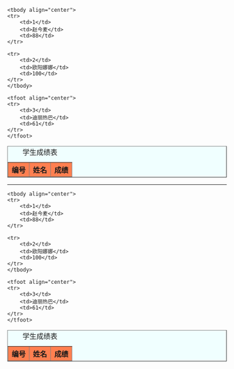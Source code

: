 <!DOCTYPE html>
<html lang="en">
<head>
    <meta charset="UTF-8">
    <title>表格标签</title>
</head>
<body>
 
<table border="1" width="30%" cellpadding="0" cellspacing="0" bgcolor="#f0ffff" align="center">
    <caption>
        学生成绩表
    </caption>
    <thead>
    <tr bgcolor="#ff7f50">
        <th>编号</th>
        <th>姓名</th>
        <th>成绩</th>
    </tr>
    </thead>
 
    <tbody align="center">
    <tr>
        <td>1</td>
        <td>赵今麦</td>
        <td>88</td>
    </tr>
 
    <tr>
        <td>2</td>
        <td>欧阳娜娜</td>
        <td>100</td>
    </tr>
    </tbody>
 
    <tfoot align="center">
    <tr>
        <td>3</td>
        <td>迪丽热巴</td>
        <td>61</td>
    </tr>
    </tfoot>
</table>
 
<hr>
<table border="1" width="30%" cellpadding="0" cellspacing="0" bgcolor="#f0ffff" align="center">
    <caption>
        学生成绩表
    </caption>
    <thead>
    <tr bgcolor="#ff7f50">
        <th>编号</th>
        <th>姓名</th>
        <th>成绩</th>
    </tr>
    </thead>
 
    <tbody align="center">
    <tr>
        <td>1</td>
        <td>赵今麦</td>
        <td>88</td>
    </tr>
 
    <tr>
        <td>2</td>
        <td>欧阳娜娜</td>
        <td>100</td>
    </tr>
    </tbody>
 
    <tfoot align="center">
    <tr>
        <td>3</td>
        <td>迪丽热巴</td>
        <td>61</td>
    </tr>
    </tfoot>
</table>
 
</body>
</html>

